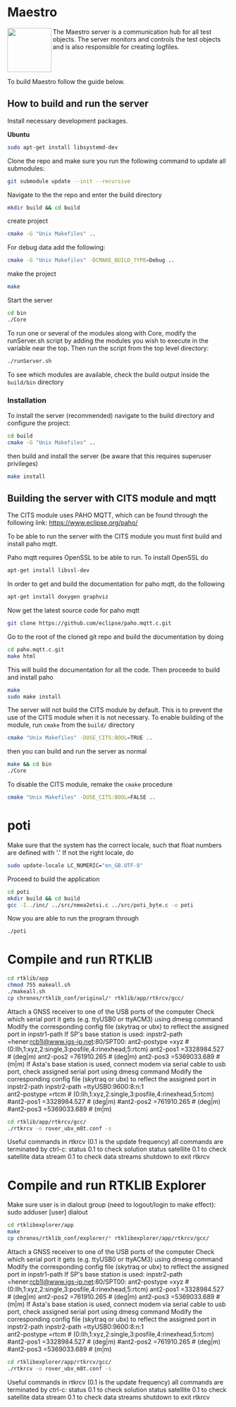 # Maestro 
<img align="left" width="100" height="100" src="https://github.com/RI-SE/Maestro/blob/dev/server/src/icon/MaestroICON.svg">

The Maestro server is a communication hub for all test objects. The server monitors and controls the test objects and is also responsible for creating logfiles.

<br />
<br />

To build Maestro follow the guide below.


## How to build and run the server

Install necessary development packages.

**Ubuntu**
```sh
sudo apt-get install libsystemd-dev
``` 

Clone the repo and make sure you run the following command to update all submodules:

```sh
git submodule update --init --recursive
```

Navigate to the the repo and enter the build directory 

```sh
mkdir build && cd build
```
create project
```sh
cmake -G "Unix Makefiles" ..
```
For debug data add the following: 

```sh
cmake -G "Unix Makefiles" -DCMAKE_BUILD_TYPE=Debug ..
```

make the project
```sh
make
```

Start the server
```sh
cd bin
./Core
```

To run one or several of the modules along with Core, modify the runServer.sh script by adding the modules you wish to execute in the variable near the top. Then run the script from the top level directory:
```sh
./runServer.sh
```
To see which modules are available, check the build output inside the ```build/bin``` directory

### Installation
To install the server (recommended) navigate to the build directory and configure the project:
```sh
cd build
cmake -G "Unix Makefiles" ..
```
then build and install the server (be aware that this requires superuser privileges)
```sh
make install
```

## Building the server with CITS module and mqtt

The CITS module uses PAHO MQTT, which can be found through the following link:
https://www.eclipse.org/paho/

To be able to run the server with the CITS module you must first build and install paho mqtt. 

Paho mqtt requires OpenSSL to be able to run. To install OpenSSL do
```sh
apt-get install libssl-dev
```
In order to get and build the documentation for paho mqtt, do the following
```sh
apt-get install doxygen graphviz
```

Now get the latest source code for paho mqtt
```sh
git clone https://github.com/eclipse/paho.mqtt.c.git
```

Go to the root of the cloned git repo and build the documentation by doing
```sh
cd paho.mqtt.c.git
make html
```
This will build the documentation for all the code. Then proceede to build and install paho
```sh
make
sudo make install
```

The server will not build the CITS module by default. This is to prevent the use of the CITS module when it is not necessary. To enable building of the module, run `cmake` from the `build/` directory
```sh
cmake "Unix Makefiles" -DUSE_CITS:BOOL=TRUE ..
```
then you can build and run the server as normal
```sh
make && cd bin
./Core
```

To disable the CITS module, remake the `cmake` procedure
```sh
cmake "Unix Makefiles" -DUSE_CITS:BOOL=FALSE ..
```

# poti
Make sure that the system has the correct locale, such that float numbers are defined with '.'
If not the right locale, do
```sh 
sudo update-locale LC_NUMERIC="en_GB.UTF-8"
```
Proceed to build the application
```sh
cd poti
mkdir build && cd build
gcc -I../inc/ ../src/nmea2etsi.c ../src/poti_byte.c -o poti
```
Now you are able to run the program through
```sh
./poti
```

# Compile and run RTKLIB
```sh
cd rtklib/app
chmod 755 makeall.sh
./makeall.sh
cp chronos/rtklib_conf/original/* rtklib/app/rtkrcv/gcc/
```
Attach a GNSS receiver to one of the USB ports of the computer
Check which serial port it gets (e.g. ttyUSB0 or ttyACM3) using dmesg command
Modify the corresponding config file (skytraq or ubx) to reflect the assigned port in inpstr1-path
If SP's base station is used:   inpstr2-path       =hener:rcb1l@www.igs-ip.net:80/SPT00:
                                ant2-postype       =xyz        # (0:llh,1:xyz,2:single,3:posfile,4:rinexhead,5:rtcm)
				  ant2-pos1          =3328984.527 # (deg|m)
				  ant2-pos2          =761910.265  # (deg|m)
				  ant2-pos3          =5369033.689 # (m|m)
 If Asta's base station is used, connect modem via serial cable to usb port, check assigned serial port using dmesg command
 Modify the corresponding config file (skytraq or ubx) to reflect the assigned port in inpstr2-path
				  inpstr2-path       =ttyUSB0:9600:8:n:1  
                                 ant2-postype       =rtcm        # (0:llh,1:xyz,2:single,3:posfile,4:rinexhead,5:rtcm)
				  #ant2-pos1         =3328984.527 # (deg|m)
				  #ant2-pos2         =761910.265  # (deg|m)
				  #ant2-pos3         =5369033.689 # (m|m)
```sh
cd rtklib/app/rtkrcv/gcc/
./rtkrcv -o rover_ubx_m8t.conf -s
```
Useful commands in rtkrcv (0.1 is the update frequency) all commands are terminated by ctrl-c:
status 0.1       to check solution status
satellite 0.1    to check satellite data
stream 0.1       to check data streams
shutdown         to exit rtkrcv

# Compile and run RTKLIB Explorer
Make sure user is in dialout group (need to logout/login to make effect): sudo adduser [user] dialout
```sh
cd rtklibexplorer/app
make
cp chronos/rtklib_conf/explorer/* rtklibexplorer/app/rtkrcv/gcc/
```
Attach a GNSS receiver to one of the USB ports of the computer
Check which serial port it gets (e.g. ttyUSB0 or ttyACM3) using dmesg command
Modify the corresponding config file (skytraq or ubx) to reflect the assigned port in inpstr1-path
If SP's base station is used:   inpstr2-path       =hener:rcb1l@www.igs-ip.net:80/SPT00:
                                 ant2-postype       =xyz        # (0:llh,1:xyz,2:single,3:posfile,4:rinexhead,5:rtcm)
				  ant2-pos1          =3328984.527 # (deg|m)
				  ant2-pos2          =761910.265  # (deg|m)
				  ant2-pos3          =5369033.689 # (m|m)
If Asta's base station is used, connect modem via serial cable to usb port, check assigned serial port using dmesg command
Modify the corresponding config file (skytraq or ubx) to reflect the assigned port in inpstr2-path
				  inpstr2-path       =ttyUSB0:9600:8:n:1  
                                 ant2-postype       =rtcm        # (0:llh,1:xyz,2:single,3:posfile,4:rinexhead,5:rtcm)
				  #ant2-pos1         =3328984.527 # (deg|m)
				  #ant2-pos2         =761910.265  # (deg|m)
				  #ant2-pos3         =5369033.689 # (m|m)
```sh
cd rtklibexplorer/app/rtkrcv/gcc/
./rtkrcv -o rover_ubx_m8t.conf -s
```
Useful commands in rtkrcv (0.1 is the update frequency) all commands are terminated by ctrl-c:
 status 0.1       to check solution status
 satellite 0.1    to check satellite data
 stream 0.1       to check data streams
 shutdown         to exit rtkrcv
